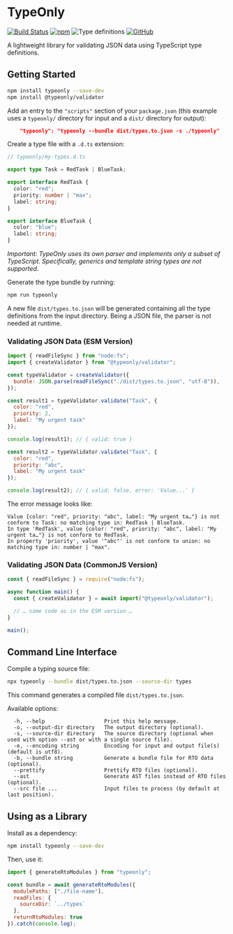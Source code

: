 # TypeOnly

[![Build Status](https://travis-ci.com/paleo/typeonly.svg?branch=master)](https://travis-ci.com/paleo/typeonly)
[![npm](https://img.shields.io/npm/dm/typeonly)](https://www.npmjs.com/package/typeonly)
![Type definitions](https://img.shields.io/npm/types/typeonly)
[![GitHub](https://img.shields.io/github/license/paleo/typeonly)](https://github.com/paleo/typeonly)

A lightweight library for validating JSON data using TypeScript type definitions.

## Getting Started

```sh
npm install typeonly --save-dev
npm install @typeonly/validator
```

Add an entry to the `"scripts"` section of your `package.json` (this example uses a `typeonly/` directory for input and a `dist/` directory for output):

```json
    "typeonly": "typeonly --bundle dist/types.to.json -s ./typeonly"
```

Create a type file with a `.d.ts` extension:

```ts
// typeonly/my-types.d.ts

export type Task = RedTask | BlueTask;

export interface RedTask {
  color: "red";
  priority: number | "max";
  label: string;
}

export interface BlueTask {
  color: "blue";
  label: string;
}
```

_Important: TypeOnly uses its own parser and implements only a subset of TypeScript. Specifically, generics and template string types are not supported._

Generate the type bundle by running:

```sh
npm run typeonly
```

A new file `dist/types.to.json` will be generated containing all the type definitions from the input directory. Being a JSON file, the parser is not needed at runtime.

### Validating JSON Data (ESM Version)

```js
import { readFileSync } from "node:fs";
import { createValidator } from "@typeonly/validator";

const typeValidator = createValidator({
  bundle: JSON.parse(readFileSync("./dist/types.to.json", "utf-8")),
});

const result1 = typeValidator.validate("Task", {
  color: "red",
  priority: 2,
  label: "My urgent task"
});

console.log(result1); // { valid: true }

const result2 = typeValidator.validate("Task", {
  color: "red",
  priority: "abc",
  label: "My urgent task"
});

console.log(result2); // { valid: false, error: 'Value...' }
```

The error message looks like:

```
Value {color: "red", priority: "abc", label: "My urgent ta…"} is not conform to Task: no matching type in: RedTask | BlueTask.
In type 'RedTask', value {color: "red", priority: "abc", label: "My urgent ta…"} is not conform to RedTask.
In property 'priority', value '"abc"' is not conform to union: no matching type in: number | "max".
```

### Validating JSON Data (CommonJS Version)

```js
const { readFileSync } = require("node:fs");

async function main() {
  const { createValidator } = await import("@typeonly/validator");

  // … same code as in the ESM version …
}

main();
```

## Command Line Interface

Compile a typing source file:

```sh
npx typeonly --bundle dist/types.to.json --source-dir types
```

This command generates a compiled file `dist/types.to.json`.

Available options:

```
  -h, --help                   Print this help message.
  -o, --output-dir directory   The output directory (optional).
  -s, --source-dir directory   The source directory (optional when used with option --ast or with a single source file).
  -e, --encoding string        Encoding for input and output file(s) (default is utf8).
  -b, --bundle string          Generate a bundle file for RTO data (optional).
  --prettify                   Prettify RTO files (optional).
  --ast                        Generate AST files instead of RTO files (optional).
  --src file ...               Input files to process (by default at last position).
```

## Using as a Library

Install as a dependency:

```sh
npm install typeonly --save-dev
```

Then, use it:

```js
import { generateRtoModules } from "typeonly";

const bundle = await generateRtoModules({
  modulePaths: ["./file-name"],
  readFiles: {
    sourceDir: `../types`
  },
  returnRtoModules: true
}).catch(console.log);
```
